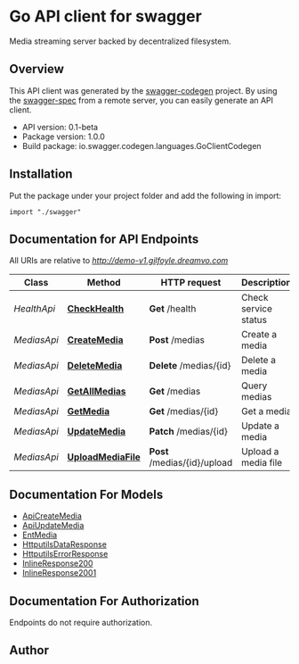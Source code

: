 # Go API client for swagger

Media streaming server backed by decentralized filesystem.

## Overview
This API client was generated by the [swagger-codegen](https://github.com/swagger-api/swagger-codegen) project.  By using the [swagger-spec](https://github.com/swagger-api/swagger-spec) from a remote server, you can easily generate an API client.

- API version: 0.1-beta
- Package version: 1.0.0
- Build package: io.swagger.codegen.languages.GoClientCodegen

## Installation
Put the package under your project folder and add the following in import:
```golang
import "./swagger"
```

## Documentation for API Endpoints

All URIs are relative to *http://demo-v1.gilfoyle.dreamvo.com*

Class | Method | HTTP request | Description
------------ | ------------- | ------------- | -------------
*HealthApi* | [**CheckHealth**](docs/HealthApi.md#checkhealth) | **Get** /health | Check service status
*MediasApi* | [**CreateMedia**](docs/MediasApi.md#createmedia) | **Post** /medias | Create a media
*MediasApi* | [**DeleteMedia**](docs/MediasApi.md#deletemedia) | **Delete** /medias/{id} | Delete a media
*MediasApi* | [**GetAllMedias**](docs/MediasApi.md#getallmedias) | **Get** /medias | Query medias
*MediasApi* | [**GetMedia**](docs/MediasApi.md#getmedia) | **Get** /medias/{id} | Get a media
*MediasApi* | [**UpdateMedia**](docs/MediasApi.md#updatemedia) | **Patch** /medias/{id} | Update a media
*MediasApi* | [**UploadMediaFile**](docs/MediasApi.md#uploadmediafile) | **Post** /medias/{id}/upload | Upload a media file


## Documentation For Models

 - [ApiCreateMedia](docs/ApiCreateMedia.md)
 - [ApiUpdateMedia](docs/ApiUpdateMedia.md)
 - [EntMedia](docs/EntMedia.md)
 - [HttputilsDataResponse](docs/HttputilsDataResponse.md)
 - [HttputilsErrorResponse](docs/HttputilsErrorResponse.md)
 - [InlineResponse200](docs/InlineResponse200.md)
 - [InlineResponse2001](docs/InlineResponse2001.md)


## Documentation For Authorization
 Endpoints do not require authorization.


## Author



